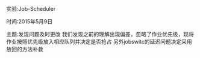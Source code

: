 实验:Job-Scheduler


时间:2015年5月9日


主题:发现问题及时更改
我们发现之前的理解出现偏差，忽略了作业优先级，现将作业按照优先级放入相应队列并决定是否抢占
另外jobswitc的延迟问题决定采用放回的方法补救
